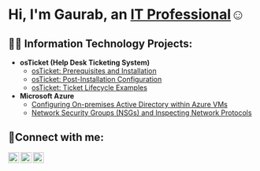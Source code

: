 <h1>Hi, I'm Gaurab, an <a href="https://linkedin.com/in/Gaurab Adhikari">IT Professional</a>☺</h1>

<h2>👨‍💻 Information Technology Projects:</h2>

- <b>osTicket (Help Desk Ticketing System)</b>
  - [osTicket: Prerequisites and Installation](https://github.com/gadhikari6/osticket-prereqs)
  - [osTicket: Post-Installation Configuration](https://github.com/gadhikari6/post-install-config)
  - [osTicket: Ticket Lifecycle Examples](https://github.com/gadhikari6/ticket-lifecycle)
- <b>Microsoft Azure</b>
  - [Configuring On-premises Active Directory within Azure VMs](https://github.com/joshmadakorcc/configure-ad)
  - [Network Security Groups (NSGs) and Inspecting Network Protocols](https://github.com/joshmadakorcc/azure-network-protocols)

<h2>🤳Connect with me:</h2>

[<img align="left" alt="Gaurab | Twitter" width="22px" src="https://cdn.jsdelivr.net/npm/simple-icons@v3/icons/twitter.svg" />][twitter]
[<img align="left" alt="Gaurab | LinkedIn" width="22px" src="https://cdn.jsdelivr.net/npm/simple-icons@v3/icons/linkedin.svg" />][linkedin]
[<img align="left" alt="Gaurab | Instagram" width="22px" src="https://cdn.jsdelivr.net/npm/simple-icons@v3/icons/instagram.svg" />][instagram]

[twitter]: https://twitter.com/Gaurab
[instagram]: https://www.instagram.com/Gaurab
[linkedin]: https://linkedin.com/in/Gaurab
